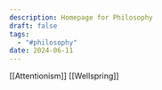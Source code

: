 ```yaml
---
description: Homepage for Philosophy
draft: false
tags:
  - "#philosophy"
date: 2024-06-11
---
```


[[Attentionism]]
[[Wellspring]]
